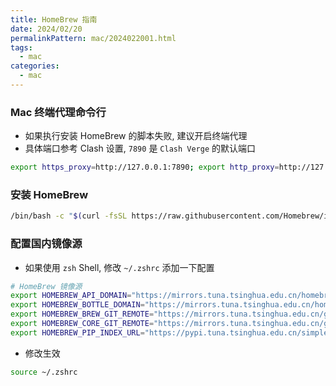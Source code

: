 ```yaml
---
title: HomeBrew 指南
date: 2024/02/20
permalinkPattern: mac/2024022001.html
tags:
  - mac
categories:
  - mac
---
```

### Mac 终端代理命令行

- 如果执行安装 HomeBrew 的脚本失败, 建议开启终端代理
- 具体端口参考 Clash 设置, `7890` 是 `Clash Verge` 的默认端口

```bash
export https_proxy=http://127.0.0.1:7890; export http_proxy=http://127.0.0.1:7890;
```

###  安装 HomeBrew

```bash
/bin/bash -c "$(curl -fsSL https://raw.githubusercontent.com/Homebrew/install/HEAD/install.sh)"
```

### 配置国内镜像源

- 如果使用 `zsh` Shell, 修改 `~/.zshrc` 添加一下配置
```bash
# HomeBrew 镜像源
export HOMEBREW_API_DOMAIN="https://mirrors.tuna.tsinghua.edu.cn/homebrew-bottles/api"
export HOMEBREW_BOTTLE_DOMAIN="https://mirrors.tuna.tsinghua.edu.cn/homebrew-bottles"
export HOMEBREW_BREW_GIT_REMOTE="https://mirrors.tuna.tsinghua.edu.cn/git/homebrew/brew.git"
export HOMEBREW_CORE_GIT_REMOTE="https://mirrors.tuna.tsinghua.edu.cn/git/homebrew/homebrew-core.git"
export HOMEBREW_PIP_INDEX_URL="https://pypi.tuna.tsinghua.edu.cn/simple"
```

- 修改生效
```bash
source ~/.zshrc
```





